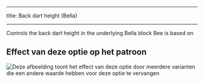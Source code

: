 ***

title: Back dart height (Bella)

***

Controls the back dart height in the underlying Bella block Bee is based on

## Effect van deze optie op het patroon

![Deze afbeelding toont het effect van deze optie door meerdere varianten die een andere waarde hebben voor deze optie te vervangen](bee_backdartheight_sample.svg "Effect van deze optie op het patroon")
